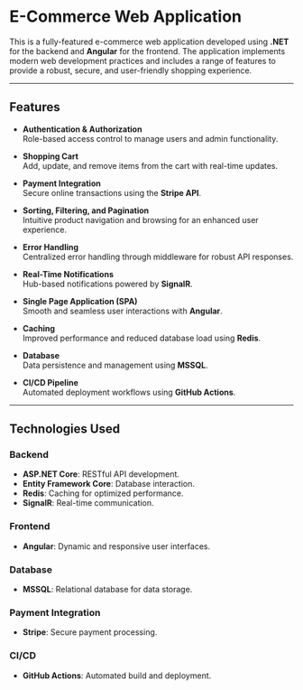 

# E-Commerce Web Application

This is a fully-featured e-commerce web application developed using **.NET** for the backend and **Angular** for the frontend. The application implements modern web development practices and includes a range of features to provide a robust, secure, and user-friendly shopping experience.

---

## Features

- **Authentication & Authorization**  
  Role-based access control to manage users and admin functionality.

- **Shopping Cart**  
  Add, update, and remove items from the cart with real-time updates.

- **Payment Integration**  
  Secure online transactions using the **Stripe API**.

- **Sorting, Filtering, and Pagination**  
  Intuitive product navigation and browsing for an enhanced user experience.

- **Error Handling**  
  Centralized error handling through middleware for robust API responses.

- **Real-Time Notifications**  
  Hub-based notifications powered by **SignalR**.

- **Single Page Application (SPA)**  
  Smooth and seamless user interactions with **Angular**.

- **Caching**  
  Improved performance and reduced database load using **Redis**.

- **Database**  
  Data persistence and management using **MSSQL**.

- **CI/CD Pipeline**  
  Automated deployment workflows using **GitHub Actions**.

---

## Technologies Used

### Backend
- **ASP.NET Core**: RESTful API development.
- **Entity Framework Core**: Database interaction.
- **Redis**: Caching for optimized performance.
- **SignalR**: Real-time communication.

### Frontend
- **Angular**: Dynamic and responsive user interfaces.

### Database
- **MSSQL**: Relational database for data storage.

### Payment Integration
- **Stripe**: Secure payment processing.

### CI/CD
- **GitHub Actions**: Automated build and deployment.
